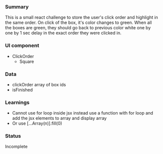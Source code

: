 ### Summary

This is a small react challenge to store the user's click order and highlight in the same order.
On click of the box, it's color changes to green. When all the boxes are green, they should go back to previous color white one by one by 1 sec delay in the exact order they were clicked in.

### UI component

- ClickOrder
  - Square

### Data

- clickOrder array of box ids
- isFinished

### Learnings

- Cannot use for loop inside jsx instead use a function with for loop and add the jsx elements to array and display array
- Or use [...Array(n)].fill(0)

### Status

Incomplete
